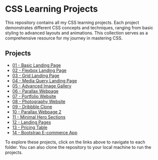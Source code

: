 # CSS Learning Projects  

This repository contains all my CSS learning projects. Each project demonstrates different CSS concepts and techniques, ranging from basic styling to advanced layouts and animations. This collection serves as a comprehensive resource for my journey in mastering CSS.  

## Projects  

- [01 - Basic Landing Page](./01-basic-landing-page)  
- [02 - Flexbox Landing Page](./02-flexbox-landing-page)  
- [03 - Grid Landing Page](./03-grid-landing-page)  
- [04 - Media Query Landing Page](./04-media-query-landing-page)  
- [05 - Advanced Image Gallery](./05-advanced-image-gallery)  
- [06 - Parallax Webpage](./06-parallax-webpage)  
- [07 - Portfolio Website](./07-portfolio-website)  
- [08 - Photography Website](./08-photography-website)  
- [09 - Dribbble Clone](./09-Dribble-clone)  
- [10 - Parallax Webpage 2](./10-parallax-webpage-2)  
- [11 - Minimal Hero Sections](./11-minimal-hero-sections)  
- [12 - Landing Pages](./12-landing-pages)  
- [13 - Pricing Table](./13-pricing-table)  
- [14 - Bootstrap E-commerce App](./14-Bootstrap-Ecommerce%20app)  

To explore these projects, click on the links above to navigate to each folder. You can also clone the repository to your local machine to run the projects.
